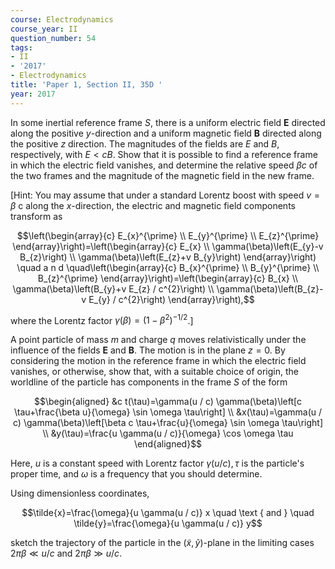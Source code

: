```yaml
---
course: Electrodynamics
course_year: II
question_number: 54
tags:
- II
- '2017'
- Electrodynamics
title: 'Paper 1, Section II, 35D '
year: 2017
---
```




In some inertial reference frame $S$, there is a uniform electric field $\mathbf{E}$ directed along the positive $y$-direction and a uniform magnetic field $\mathbf{B}$ directed along the positive $z$ direction. The magnitudes of the fields are $E$ and $B$, respectively, with $E<c B$. Show that it is possible to find a reference frame in which the electric field vanishes, and determine the relative speed $\beta c$ of the two frames and the magnitude of the magnetic field in the new frame.

[Hint: You may assume that under a standard Lorentz boost with speed $v=\beta$ c along the $x$-direction, the electric and magnetic field components transform as

$$\left(\begin{array}{c}
E_{x}^{\prime} \\
E_{y}^{\prime} \\
E_{z}^{\prime}
\end{array}\right)=\left(\begin{array}{c}
E_{x} \\
\gamma(\beta)\left(E_{y}-v B_{z}\right) \\
\gamma(\beta)\left(E_{z}+v B_{y}\right)
\end{array}\right) \quad a n d \quad\left(\begin{array}{c}
B_{x}^{\prime} \\
B_{y}^{\prime} \\
B_{z}^{\prime}
\end{array}\right)=\left(\begin{array}{c}
B_{x} \\
\gamma(\beta)\left(B_{y}+v E_{z} / c^{2}\right) \\
\gamma(\beta)\left(B_{z}-v E_{y} / c^{2}\right)
\end{array}\right),$$

where the Lorentz factor $\gamma(\beta)=\left(1-\beta^{2}\right)^{-1 / 2}$.]

A point particle of mass $m$ and charge $q$ moves relativistically under the influence of the fields $\mathbf{E}$ and $\mathbf{B}$. The motion is in the plane $z=0$. By considering the motion in the reference frame in which the electric field vanishes, or otherwise, show that, with a suitable choice of origin, the worldline of the particle has components in the frame $S$ of the form

$$\begin{aligned}
&c t(\tau)=\gamma(u / c) \gamma(\beta)\left[c \tau+\frac{\beta u}{\omega} \sin \omega \tau\right] \\
&x(\tau)=\gamma(u / c) \gamma(\beta)\left[\beta c \tau+\frac{u}{\omega} \sin \omega \tau\right] \\
&y(\tau)=\frac{u \gamma(u / c)}{\omega} \cos \omega \tau
\end{aligned}$$

Here, $u$ is a constant speed with Lorentz factor $\gamma(u / c), \tau$ is the particle's proper time, and $\omega$ is a frequency that you should determine.

Using dimensionless coordinates,

$$\tilde{x}=\frac{\omega}{u \gamma(u / c)} x \quad \text { and } \quad \tilde{y}=\frac{\omega}{u \gamma(u / c)} y$$

sketch the trajectory of the particle in the $(\tilde{x}, \tilde{y})$-plane in the limiting cases $2 \pi \beta \ll u / c$ and $2 \pi \beta \gg u / c$.